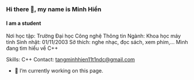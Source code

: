 ### Hi there 👋, my name is Minh Hiển
#### I am a student
Nơi học tập: Trường Đại học Công nghệ Thông tin 
Ngành: Khoa học máy tính 
Sinh nhật: 01/11/2003 
Sở thích: nghe nhạc, đọc sách, xem phim,... 
Mình đang tìm hiểu về C++

Skills: C++
Contact: tangminhhien11t1ndc@gmail.com

- 🔭 I’m currently working on this page. 




